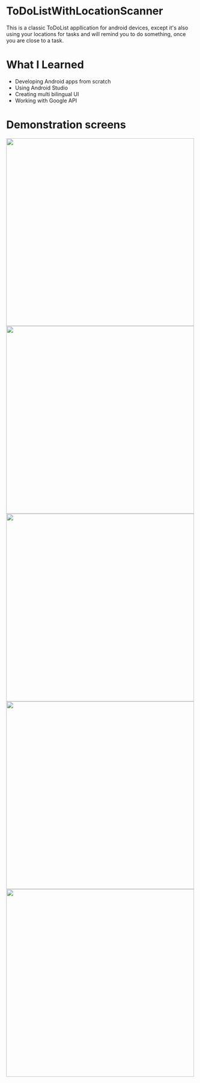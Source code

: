 # ToDoListWithLocationScanner

This is a classic ToDoList appllication for android devices, except 
it's also using your locations for tasks and will remind you to do something, once you are close to a task.

# What I Learned

* Developing Android apps from scratch
* Using Android Studio
* Creating multi bilingual UI
* Working with Google API

# Demonstration screens  

<img src="https://lh3.googleusercontent.com/_ljSuSEt3HR3TcHHJDwuReoY7EsH0FOL9WQnS3_qzEspBlTPbWGX3FzTJO7xFFg5TuCYlITt9epAPIb6sIOWamdgUwMEoSNt-4vp3xtH5wyd5zBYx8dZEY5dB5cN6Fs7_SYG3tm0aQ6FOpJVZDjwCnwNXRPakC2B26-a8fMULRjr8AN36mqujgImxd-1KrDyawHFJqkSf1j0UcZwDU2NMqMLxoJQ-fDKW1n7u_ypKdL4Sn7DBkf8M2OLVDi2rPm1rDN7qNcTDOaUjQ8foWIsxhdw07zTqN7RBN8cH1OoM9Iyhpf19vBjjCtaq54ngwoBqFgEWPLBvWK0YEWZPt1j51gnB_0JYkqfEiLKywg2eXO-ghHs01_tcH4YIWqMz3N63602qV7vIzUsUBmBTkY0SAdKPGejxlS9qUWX__aMmfqRHQHMrDjUOTiuPc1Wza4c5PpKsRS3NBF0K7g-GhDjLJdr_CXN43_-Zo2Wxu0Y3xPZ7LVY1jwXVUgOIASw_ygpRc290gTQe2xrRtOKBSTv5fyZpFzyz3VfEvWDBxEn1L80HluCGFeAsuy64AQhxHTIb5aVherhb4v4bqT3XpQbgk_iqwSkYzJ2c6aeayIkc_UyJVrm18aNKr8TQO9s_zpzyL5M9nIBSf8DDzRQLu0ZKwgaAY_i8RPp33H30w1MuCFuuJDics3ttsM6GdGAZg=w533-h947-no" height="500">

<img src="https://lh3.googleusercontent.com/gtuA9O98PJCVDoQp2lkRhJRxSyjqRI1u4zGuQrY_fmFpgxGanHLsW3YNEnukaMwwfjNFry81IcH1LYAGY54OeCmJb501GRpykWBnsLuBCGmFGIxtfSPagu5JuB1UIIt_CdS_d5D8KghDwORSF9xHDGYOGnhegDpCXLQksViK_rJSudkAQv6G14FhJkSGm0M0nmD1uT7hzqSss_GWWDsynPyANOY9KvDFFE-Rukf0jtllIv4RJEFl7MwE4Gsxpo9tpkr_dw0yROzEcFVuQP2Y3XjVj8zsZ2Fs8H_5pXRTIZiMhth6XS1VciAXRdlCZNqeqJ_EOGOBXE3RiTLYSKrOr0E4aSWthhihJCVgPMn-aohqy6YUpfXL461b7lSI5fRBe__43dtg9NgJn2wxeUs5s5oqxenangb6op93B5O6gv5xhUvoCVyLzxRQ2dBQQgrFoui32JMJRsvEFQPwXsJXcQpsRrNZS8_C80T04OW8Qkz8kaIoBH9AzBtsLEhsC3nlNwOBuYcQ857268mL8ZjC5Dk1NS-AR9i-6hzPZv70NU-exejvPWLP0m-lHPH4TxvWznsMXHA1rGestDrLoZsB6UggAwTfl-sYlWH64V-rWu1p8_U2IJFKK14jFbIJ8uTGdHskn3niYdcnWvGibgQdC67PpWD018vsJD35pa5xSlPf0Tmf-3Dz6lm2VsaKFQ=w533-h947-no" height="500">

<img src="https://lh3.googleusercontent.com/tbJgo4G-AQ0dWm9Z4GjEwPYeqzDzakSxu685r6Fgp4POqTb0ad56Hqx_CHZXhsqsuXBaNYZbiZXR1bQYa-cx_5IHxj6GpMIuj1BLjXlrVyVurPy3VTmnngbstttelHdLPVgJhHUIWiTu5EKwxXJmJQYuOsmF_4j_ROk_A2YrWPIJOJYwkjrdcez310WxTrFntaRSzuwE4zBlDhLLH7UKm7VIbHAoKMPmIJd2pQxr7j6qRx-FJlBDCLmpRwWcfC206sKjPHkmzAJwY_9_QmhkeGRZUouWHVOau7aJXFuxcStvPvnDsmUh1ZHj_17xfzYpOF18Capozan9Q_3PeLJ1a5QQIZerxcLCUdRq3rzglB2NXQ_Y0-lap-8pWr4H8dhAguNlS7alnDYNgJAUt0ttFarvyZgZEF5nr-jJ8QFlbchxmQ_v9bYeSDZO-HixJKfSNEYrNtkZXsJPErcgvCeunm9NX2MLrhs_ZugtuzCvd2PDGw8RXI_txyJ6wZqElggcbRKsBZEhTWIGvRcq-hbb7vJPVUr4TbMCT99gUtG7if-TkK9DOQ1rf3Tpb-pqrO-YK8aXXD2ZdSChvZp5NPDL5PjWLuaVe0trzDmMo6FPz9EEjsPJa52t4y4FC912HaGN9oGF6HzaTvymC9BnKeYAYs8P_HvYrnlJeO5vWJZUhVbi10A1rkzp27tk0sregA=w533-h947-no" height="500">

<img src="https://lh3.googleusercontent.com/ODTnD1FJngR6nO0jXVxZivQDHd_mvPYoXQ2cKo9L78tVoaUrl2s5z43lzAGYbtEyvHQeQVUyBES_wad5sSoXRbjIlyl3gzp2G8_jPsfwUEC5pvZOpVFqMfD096_AN2iY4tJZjClZh7rdoAkFZK3nFZ-PdN3omSGUmwl90X7wlgFLVzViq0-ODWIgozjnx5h9yOJqli2TQYTo7feHq9tmd0hzgQUukOffQAuDUVcwQ3_Tfc7QFCTeuo-qTwIhHWzUmUcfQ3xPwpbgeSpyKxAeE1hWIFCx5bTJfUsjZcaNAspuOgHnWhYkuU44ih_i4eSeoutICFE4Tw7mdfm5xtErw754x3tHyDhAtnXxZm5RawXBiO28TJXJUXrWZ68rMJh-o1IsnBUsMuWmoZ88VZiONX1cJXZu_QaAsYETmXj58ylUbe3iMLqR3ODVNggVL0iw6YzKS1DFNlOL45Z_i_Pyr3I5r21hfOdjBq6FFLVALBAok1XvtAyAUw-m6I69l6DsVUFdjIJ6N7gXO-3h8o0sp_me-X354x0vbDO80Azn8bybq0VC1_6llSNLaE8NT_dx6Gr9OgWEPvHzBOYcbWQMHzlo8UflRlQ3WmVaq80RqVJT_EQVU8F_HrcS4bc-51CDWlCkMNyUfDOF7nMwnY1IbeuadDGN-YhoIQAx9k4AA1FK1-_FwK4onXJtg94PsA=w533-h947-no" height="500">

<img src="https://lh3.googleusercontent.com/ya0KR-VlWJ4Gsq96BtspMRCnqN_gLrZyFCLWYlxx9oxXSoDUH60gMYJF-4WtXwUjFNBoSqD--S9ucSLC8gTxdpNGLb2NVmidswdI-nkwnleO6sAaA_VR02-_OeUBnfjms08QxyKGaUf3q82n-Yyvf0Ohs-OanoGSoDWq-J36G96cndDhLMoHPF6mXC9YbfgLM-fnZNiHlDIrsCbkTwxGy6V0dOxTjmYlM7YehSxakB7pZtKNNj6hO3Ubd6nGjYKCTRwzF8BnXHDJyACrU3sgu4k0NRrGaere35mxwSUv7Uru62mCpmDAbv5G1hCjjcKF73XxNesz9hnb6VQqd3uQe-RrJptu07xyx-N4Ch-YXiDO_kkaanYm8ShpO8avbasrnBEcSxw4Yz4KoSHs20_YqLEbxp1OJ15eQt5T0MadlR5dmFRePx_gVXAu-YkKLy6679yL9CEupN1WgpakvteKQC69HdT-k-drZL8OmPfIbqSC1wcWRQP6CpAA3afr8NGoxIvx9DQawk9ociJ1DzqC1WQvXXkzbpMv8wZE7Wi8U43YZZA3lSGI12YggwyCsgOSQEz-SBcw1Kzy5UjI4p82C4vdeBIfNY0K6Gmxf04i_9IDXWDfdXEwgyS3rcPUNvgJzDhC5beBwNUKNp0PwU696yKxKusq-1m2m18KzRWy8yeo85rz-VwCcWUnK74REw=w533-h947-no" height="500">


